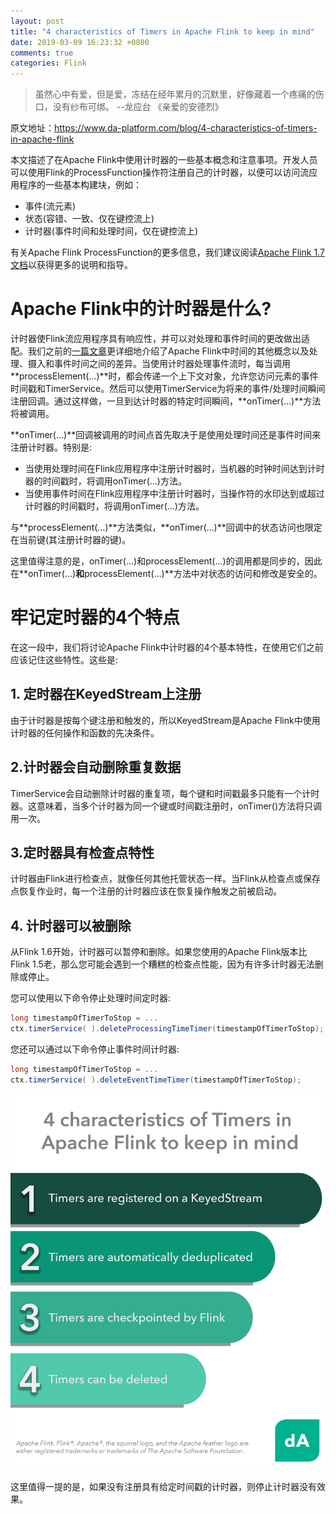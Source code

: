 ```yaml
---
layout: post
title: "4 characteristics of Timers in Apache Flink to keep in mind"
date: 2019-03-09 16:23:32 +0800
comments: true
categories: Flink
---
```

> 虽然心中有爱，但是爱，冻结在经年累月的沉默里，好像藏着一个疼痛的伤口，没有纱布可绑。 --龙应台 《亲爱的安德烈》
<!-- more -->
原文地址：https://www.da-platform.com/blog/4-characteristics-of-timers-in-apache-flink

本文描述了在Apache Flink中使用计时器的一些基本概念和注意事项。开发人员可以使用Flink的ProcessFunction操作符注册自己的计时器，以便可以访问流应用程序的一些基本构建块，例如：

- 事件(流元素)
- 状态(容错、一致、仅在键控流上)
- 计时器(事件时间和处理时间，仅在键控流上)

有关Apache Flink ProcessFunction的更多信息，我们建议阅读[Apache Flink 1.7文档](https://ci.apache.org/projects/flink/flink-docs-stable/dev/stream/operators/process_function.html)以获得更多的说明和指导。

# Apache Flink中的计时器是什么?
计时器使Flink流应用程序具有响应性，并可以对处理和事件时间的更改做出适配。我们之前的[一篇文章](https://www.da-platform.com/blog/stream-processing-introduction-event-time-apache-flink)更详细地介绍了Apache Flink中时间的其他概念以及处理、摄入和事件时间之间的差异。当使用计时器处理事件流时，每当调用**processElement(…)**时，都会传递一个上下文对象，允许您访问元素的事件时间戳和TimerService。然后可以使用TimerService为将来的事件/处理时间瞬间注册回调。通过这样做，一旦到达计时器的特定时间瞬间，**onTimer(…)**方法将被调用。

**onTimer(…)**回调被调用的时间点首先取决于是使用处理时间还是事件时间来注册计时器。特别是:

- 当使用处理时间在Flink应用程序中注册计时器时，当机器的时钟时间达到计时器的时间戳时，将调用onTimer(…)方法。
- 当使用事件时间在Flink应用程序中注册计时器时，当操作符的水印达到或超过计时器的时间戳时，将调用onTimer(…)方法。

与**processElement(…)**方法类似，**onTimer(…)**回调中的状态访问也限定在当前键(其注册计时器的键)。

这里值得注意的是，onTimer(…)和processElement(…)的调用都是同步的，因此在**onTimer(…)**和**processElement(…)**方法中对状态的访问和修改是安全的。

# 牢记定时器的4个特点

在这一段中，我们将讨论Apache Flink中计时器的4个基本特性，在使用它们之前应该记住这些特性。这些是:

## 1. 定时器在KeyedStream上注册
由于计时器是按每个键注册和触发的，所以KeyedStream是Apache Flink中使用计时器的任何操作和函数的先决条件。

## 2.计时器会自动删除重复数据
TimerService会自动删除计时器的重复项，每个键和时间戳最多只能有一个计时器。这意味着，当多个计时器为同一个键或时间戳注册时，onTimer()方法将只调用一次。

## 3.定时器具有检查点特性
计时器由Flink进行检查点，就像任何其他托管状态一样。当Flink从检查点或保存点恢复作业时，每一个注册的计时器应该在恢复操作触发之前被启动。

## 4. 计时器可以被删除
从Flink 1.6开始，计时器可以暂停和删除。如果您使用的Apache Flink版本比Flink 1.5老，那么您可能会遇到一个糟糕的检查点性能，因为有许多计时器无法删除或停止。

您可以使用以下命令停止处理时间定时器:

```scala
long timestampOfTimerToStop = ...
ctx.timerService( ).deleteProcessingTimeTimer(timestampOfTimerToStop);
```

您还可以通过以下命令停止事件时间计时器:

```scala
long timestampOfTimerToStop = ...
ctx.timerService( ).deleteEventTimeTimer(timestampOfTimerToStop);
```

![Timers-in-flink](/images/post/FFT-Timers-in-flink.png)

这里值得一提的是，如果没有注册具有给定时间戳的计时器，则停止计时器没有效果。





